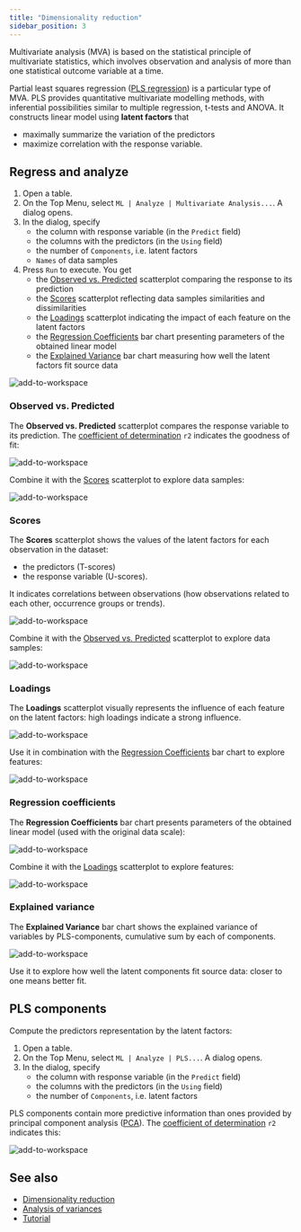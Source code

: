 ```yaml
---
title: "Dimensionality reduction"
sidebar_position: 3
---
```


Multivariate analysis (MVA) is based on the statistical principle of multivariate statistics, which involves observation
and analysis of more than one statistical outcome variable at a time.

Partial least squares regression ([PLS regression](https://en.wikipedia.org/wiki/Partial_least_squares_regression)) is a particular type of MVA. PLS provides quantitative multivariate modelling methods, with inferential possibilities similar to multiple regression, t-tests and ANOVA. It constructs linear model using **latent factors** that

* maximally summarize the variation of the predictors
* maximize correlation with the response variable.

## Regress and analyze

1. Open a table.
2. On the Top Menu, select `ML | Analyze | Multivariate Analysis...`. A dialog opens.
3. In the dialog, specify
   * the column with response variable (in the `Predict` field)
   * the columns with the predictors (in the `Using` field)
   * the number of `Components`, i.e. latent factors
   * `Names` of data samples
4. Press `Run` to execute. You get
   * the [Observed vs. Predicted](#observed-vs-predicted) scatterplot comparing the response to its prediction
   * the [Scores](#scores) scatterplot reflecting data samples similarities and dissimilarities
   * the [Loadings](#loadings) scatterplot indicating the impact of each feature on the latent factors
   * the [Regression Coefficients](#regression-coefficients) bar chart presenting parameters of the obtained linear model 
   * the [Explained Variance](#explained-variance) bar chart measuring how well the latent factors fit source data

![add-to-workspace](multivariate-analysis/pls-run.gif)

### Observed vs. Predicted

The **Observed vs. Predicted** scatterplot compares the response variable to its prediction. The [coefficient of determination](https://en.wikipedia.org/wiki/Coefficient_of_determination) `r2` indicates the goodness of fit:

![add-to-workspace](multivariate-analysis/pls-predicted-vs-reference.png)

Combine it with the [Scores](#scores) scatterplot to explore data samples:

![add-to-workspace](multivariate-analysis/pls-model-n-scores.gif)

### Scores

The **Scores** scatterplot shows the values of the latent factors for each observation in the dataset:

* the predictors (T-scores)
* the response variable (U-scores).

It indicates correlations between observations (how observations related to each other, occurrence groups or trends).

![add-to-workspace](multivariate-analysis/pls-scores.png)

Combine it with the [Observed vs. Predicted](#observed-vs-predicted) scatterplot to explore data samples:

![add-to-workspace](multivariate-analysis/pls-scores-n-model.gif)

### Loadings

The **Loadings** scatterplot visually represents the influence of each feature on the latent factors: high loadings indicate a strong influence.

![add-to-workspace](multivariate-analysis/pls-loadings.png)

Use it in combination with the [Regression Coefficients](#regression-coefficients) bar chart to explore features:

![add-to-workspace](multivariate-analysis/pls-loadings-n-regr-coeffs.gif)

### Regression coefficients

The **Regression Coefficients** bar chart presents parameters of the obtained linear model (used with the original data scale):

![add-to-workspace](multivariate-analysis/pls-regr-coeffs.png)

Combine it with the [Loadings](#loadings) scatterplot to explore features:

![add-to-workspace](multivariate-analysis/pls-regr-coeffs-n-loadings.gif)

### Explained variance

The **Explained Variance** bar chart shows the explained variance of variables by PLS-components, cumulative sum by each of components.

![add-to-workspace](multivariate-analysis/pls-expl-vars.png)

Use it to explore how well the latent components fit source data: closer to one means better fit.

## PLS components

Compute the predictors representation by the latent factors:

1. Open a table.
2. On the Top Menu, select `ML | Analyze | PLS...`. A dialog opens.
3. In the dialog, specify
   * the column with response variable (in the `Predict` field)
   * the columns with the predictors (in the `Using` field)
   * the number of `Components`, i.e. latent factors

PLS components contain more predictive information than ones provided by principal component analysis ([PCA](https://datagrok.ai/help/explore/dim-reduction#pca)). The [coefficient of determination](https://en.wikipedia.org/wiki/Coefficient_of_determination) `r2` indicates this:

![add-to-workspace](multivariate-analysis/pls_vs_pca.png)

## See also

* [Dimensionality reduction](dim-reduction.md)
* [Analysis of variances](anova.md)
* [Tutorial](https://public.datagrok.ai/apps/tutorials/Tutorials/MachineLearning/MultivariateAnalysis)
